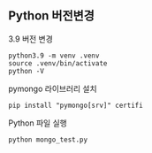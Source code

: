 ## Python 버전변경

3.9 버전 변경
```
python3.9 -m venv .venv                                                                                                                                     source .venv/bin/activate                                                                                                                                    python -V   
```

pymongo 라이브러리 설치
```
pip install "pymongo[srv]" certifi
```

Python 파일 실행
```
python mongo_test.py
```
